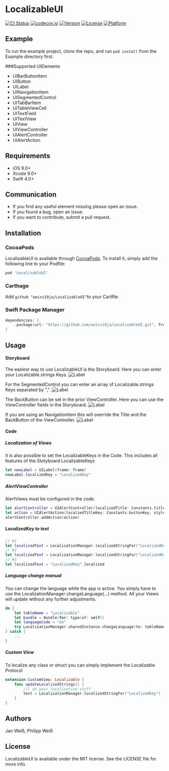 # LocalizableUI

[![CI Status](http://img.shields.io/travis/weiss19ja/LocalizableUI.svg?style=flat)](https://travis-ci.org/weiss19ja/LocalizableUI)
[![codecov.io](https://codecov.io/gh/weiss19ja/LocalizableUI/branch/master/graphs/badge.svg)](https://codecov.io/gh/weiss19ja/LocalizableUI)
[![Version](https://img.shields.io/cocoapods/v/LocalizableUI.svg?style=flat)](http://cocoapods.org/pods/LocalizableUI)
[![License](https://img.shields.io/cocoapods/l/LocalizableUI.svg?style=flat)](http://cocoapods.org/pods/LocalizableUI)
[![Platform](https://img.shields.io/cocoapods/p/LocalizableUI.svg?style=flat)](http://cocoapods.org/pods/LocalizableUI)

## Example

To run the example project, clone the repo, and run `pod install` from the Example directory first.

###Supported UIElements

* UIBarButtonItem
* UIButton
* UILabel
* UINavigationItem
* UISegmentedControl
* UITabBarItem
* UITableViewCell
* UITextField
* UITextView
* UIView
* UIViewController
* UIAlertController
* UIAlertAction

## Requirements

* iOS 9.0+
* Xcode 9.0+
* Swift 4.0+

## Communication

* If you find any useful element missing please open an issue.
* If you found a bug, open an issue.
* If you want to contribute, submit a pull request.

## Installation

### CocoaPods
LocalizableUI is available through [CocoaPods](http://cocoapods.org). To install
it, simply add the following line to your Podfile:

```ruby
pod 'LocalizableUI'
```

### Carthage
Add `github "weiss19ja/LocalizableUI"`to your Cartfile.

### Swift Package Manager
```swift
dependencies: [
    .package(url: "https://github.com/weiss19ja/LocalizableUI.git", from: "0.3.1")
]
```
## Usage

#### Storyboard
The easiest way to use LocalizableUI is the Storyboard. Here you can enter your Localizable.strings Keys.
![Label](./ScreenShots/Label.png)

For the SegmentedControl you can enter an array of Localizable.strings Keys separated by ",".
![Label](./ScreenShots/segmentedControl.png)

The BackButton can be set in the prior ViewController. Here you can use the ViewController fields in the Storyboard.
![Label](./ScreenShots/ViewController.png)

If you are using an NavigationItem this will override the Title and the BackButton of the ViewController.
![Label](./ScreenShots/NavigationItem.png)

#### Code
##### Localization of Views
It is also possible to set the LocalizableKeys in the Code. This includes all features of the Stotyboard LocalizableKeys

```swift
let newLabel = UILabel(frame: frame)
newLabel.localizedKey = "LocalizedKey"
```

##### AlertViewController
AlertViews must be configured in the code.

```swift
let alertController = UIAlertController(localizedTitle: Constants.titleKey, localizedMessage: Constants.messagekey, preferredStyle: .alert)
let action = UIAlertAction(localzedTitleKey: Constants.buttonKey, style: .cancel, handler: nil)
alertController.addAction(action)
```

##### LocalizedKey to text

```swift
// #1
let localizedText = LocalizationManager.localizedStringFor("LocalizedKey")
// #2
let localizedText = LocalizationManager.localizedStringFor("LocalizedKey", bundle: bundle, value: "", comment: "")
// #3
let localizedText = "LocalizedKey".localized
```

##### Language change manual
You can change the language while the app is active. You simply have to use the LocalizationManager changeLanguage(...) method. All your Views will update without any further adjustments.

```swift
do {
	let tableName = "Localizable"
	let bundle = Bundle(for: type(of: self))
	let languageCode = "en"
	try LocalizationManager.sharedInstance.changeLanguage(to: tableName, from: bundle, languageCode: languageCode)
} catch {
	...
}	
```

##### Custom View
To localize any class or struct you can simply implement the Localizable Protocol

```swift
extension CustomView: Localizable {
    func updateLocalizedStrings() {
    	/// do your localization stuff
        text = LocalizationManager.localizedStringFor("LocalizedKey")
    }
}
```

## Authors

Jan Weiß, Philipp Weiß

## License

LocalizableUI is available under the MIT license. See the LICENSE file for more info.
 